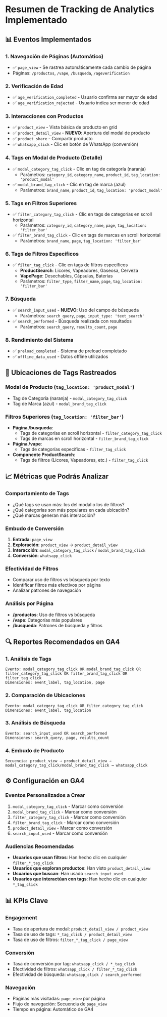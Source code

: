 # Resumen de Tracking de Analytics Implementado

## 📊 **Eventos Implementados**

### 1. **Navegación de Páginas** (Automático)
- ✅ `page_view` - Se rastrea automáticamente cada cambio de página
- Páginas: `/productos`, `/vape`, `/busqueda`, `/ageverification`

### 2. **Verificación de Edad**
- ✅ `age_verification_completed` - Usuario confirma ser mayor de edad
- ✅ `age_verification_rejected` - Usuario indica ser menor de edad

### 3. **Interacciones con Productos**
- ✅ `product_view` - Vista básica de producto en grid
- ✅ `product_detail_view` - **NUEVO**: Apertura del modal de producto
- ✅ `product_share` - Compartir producto
- ✅ `whatsapp_click` - Clic en botón de WhatsApp (conversión)

### 4. **Tags en Modal de Producto** (Detalle)
- ✅ `modal_category_tag_click` - Clic en tag de categoría (naranja)
  - Parámetros: `category_id`, `category_name`, `product_id`, `tag_location: 'product_modal'`
- ✅ `modal_brand_tag_click` - Clic en tag de marca (azul)
  - Parámetros: `brand_name`, `product_id`, `tag_location: 'product_modal'`

### 5. **Tags en Filtros Superiores**
- ✅ `filter_category_tag_click` - Clic en tags de categorías en scroll horizontal
  - Parámetros: `category_id`, `category_name`, `page`, `tag_location: 'filter_bar'`
- ✅ `filter_brand_tag_click` - Clic en tags de marcas en scroll horizontal
  - Parámetros: `brand_name`, `page`, `tag_location: 'filter_bar'`

### 6. **Tags de Filtros Específicos**
- ✅ `filter_tag_click` - Clic en tags de filtros específicos
  - **ProductSearch**: Licores, Vapeadores, Gaseosa, Cerveza
  - **VapePage**: Desechables, Cápsulas, Baterías
  - Parámetros: `filter_type`, `filter_name`, `page`, `tag_location: 'filter_bar'`

### 7. **Búsqueda**
- ✅ `search_input_used` - **NUEVO**: Uso del campo de búsqueda
  - Parámetros: `search_query`, `page`, `input_type: 'text_search'`
- ✅ `search_performed` - Búsqueda realizada con resultados
  - Parámetros: `search_query`, `results_count`, `page`

### 8. **Rendimiento del Sistema**
- ✅ `preload_completed` - Sistema de preload completado
- ✅ `offline_data_used` - Datos offline utilizados

## 📍 **Ubicaciones de Tags Rastreados**

### **Modal de Producto** (`tag_location: 'product_modal'`)
- Tag de Categoría (naranja) - `modal_category_tag_click`
- Tag de Marca (azul) - `modal_brand_tag_click`

### **Filtros Superiores** (`tag_location: 'filter_bar'`)
- **Página /busqueda**:
  - Tags de categorías en scroll horizontal - `filter_category_tag_click`
  - Tags de marcas en scroll horizontal - `filter_brand_tag_click`
- **Página /vape**:
  - Tags de categorías específicas - `filter_tag_click`
- **Componente ProductSearch**:
  - Tags de filtros (Licores, Vapeadores, etc.) - `filter_tag_click`

## 📈 **Métricas que Podrás Analizar**

### **Comportamiento de Tags**
- ¿Qué tags se usan más: los del modal o los de filtros?
- ¿Qué categorías son más populares en cada ubicación?
- ¿Qué marcas generan más interacción?

### **Embudo de Conversión**
1. **Entrada**: `page_view`
2. **Exploración**: `product_view` → `product_detail_view`
3. **Interacción**: `modal_category_tag_click` / `modal_brand_tag_click`
4. **Conversión**: `whatsapp_click`

### **Efectividad de Filtros**
- Comparar uso de filtros vs búsqueda por texto
- Identificar filtros más efectivos por página
- Analizar patrones de navegación

### **Análisis por Página**
- **/productos**: Uso de filtros vs búsqueda
- **/vape**: Categorías más populares
- **/busqueda**: Patrones de búsqueda y filtros

## 🔍 **Reportes Recomendados en GA4**

### **1. Análisis de Tags**
```
Evento: modal_category_tag_click OR modal_brand_tag_click OR filter_category_tag_click OR filter_brand_tag_click OR filter_tag_click
Dimensiones: event_label, tag_location, page
```

### **2. Comparación de Ubicaciones**
```
Evento: modal_category_tag_click OR filter_category_tag_click
Dimensiones: event_label, tag_location
```

### **3. Análisis de Búsqueda**
```
Evento: search_input_used OR search_performed
Dimensiones: search_query, page, results_count
```

### **4. Embudo de Producto**
```
Secuencia: product_view → product_detail_view → modal_category_tag_click/modal_brand_tag_click → whatsapp_click
```

## ⚙️ **Configuración en GA4**

### **Eventos Personalizados a Crear**
1. `modal_category_tag_click` - Marcar como conversión
2. `modal_brand_tag_click` - Marcar como conversión
3. `filter_category_tag_click` - Marcar como conversión
4. `filter_brand_tag_click` - Marcar como conversión
5. `product_detail_view` - Marcar como conversión
6. `search_input_used` - Marcar como conversión

### **Audiencias Recomendadas**
- **Usuarios que usan filtros**: Han hecho clic en cualquier `filter_*_tag_click`
- **Usuarios que exploran productos**: Han visto `product_detail_view`
- **Usuarios que buscan**: Han usado `search_input_used`
- **Usuarios que interactúan con tags**: Han hecho clic en cualquier `*_tag_click`

## 📊 **KPIs Clave**

### **Engagement**
- Tasa de apertura de modal: `product_detail_view / product_view`
- Tasa de uso de tags: `*_tag_click / product_detail_view`
- Tasa de uso de filtros: `filter_*_tag_click / page_view`

### **Conversión**
- Tasa de conversión por tag: `whatsapp_click / *_tag_click`
- Efectividad de filtros: `whatsapp_click / filter_*_tag_click`
- Efectividad de búsqueda: `whatsapp_click / search_performed`

### **Navegación**
- Páginas más visitadas: `page_view` por página
- Flujo de navegación: Secuencia de `page_view`
- Tiempo en página: Automático de GA4 